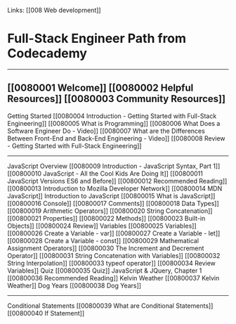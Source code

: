 Links:  [[008 Web development]]
# Full-Stack Engineer Path from Codecademy
---
[[0080001 Welcome]]
[[0080002 Helpful Resources]]
[[0080003 Community Resources]]
---
Getting Started
[[0080004 Introduction - Getting Started with Full-Stack Engineering]]
[[0080005 What is Programming]]
[[0080006 What Does a Software Engineer Do - Video]]
[[0080007 What are the Differences Between Front-End and Back-End Engineering - Video]]
[[0080008 Review - Getting Started with Full-Stack Engineering]]

---
JavaScript Overview
[[0080009 Introduction - JavaScript Syntax, Part 1]]
[[00800010 JavaScript - All the Cool Kids Are Doing It]]
[[00800011  JavaScript Versions ES6 and Before]]
[[00800012 Recommended Reading]]
[[00800013 Introduction to Mozilla Developer Network]]
[[00800014 MDN JavaScript]]
Introduction to JavaScript
[[00800015 What is JavaScript]]
[[00800016 Console]]
[[00800017 Comments]]
[[00800018 Data Types]]
[[00800019 Arithmetic Operators]]
[[00800020 String Concatenation]]
[[00800021 Properties]]
[[00800022 Methods]]
[[00800023 Built-in Objects]]
[[00800024 Review]]
Variables
[[00800025 Variables]]
[[00800026 Create a Variable - var]]
[[00800027 Create a Variable - let]]
[[00800028 Create a Variable - const]]
[[00800029 Mathematical Assignment Operators]]
[[00800030 The Increment and Decrement Operator]]
[[00800031 String Concatenation with Variables]]
[[00800032 String Interpolation]]
[[00800033 typeof operator]]
[[00800034 Review Variables]]
Quiz
[[00800035 Quiz]]
JavaScript & JQuery, Chapter 1
[[00800036 Recommended Reading]]
Kelvin Weather
[[00800037 Kelvin Weather]]
Dog Years
[[00800038 Dog Years]]

---
Conditional Statements
[[00800039 What are Conditional Statements]]
[[00800040 If Statement]]